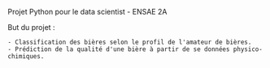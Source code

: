 Projet Python pour le data scientist - ENSAE 2A

But du projet : 

	- Classification des bières selon le profil de l'amateur de bières.
	- Prédiction de la qualité d'une bière à partir de se données physico-chimiques.



